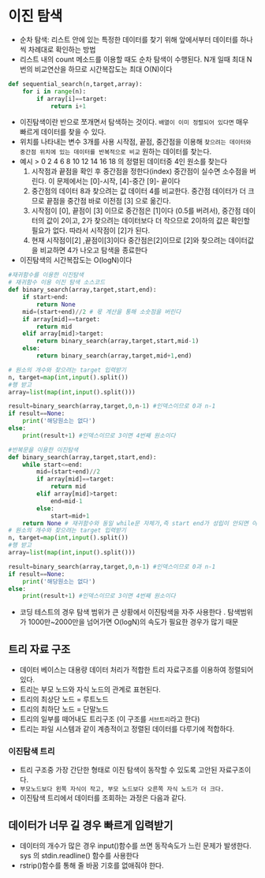 # 이진 탐색
- 순차 탐색: 리스트 안에 있는 특정한 데이터를 찾기 위해 앞에서부터 데이터를 하나씩 차례대로 확인하는 방법
- 리스트 내의 count 메소드를 이용할 때도 순차 탐색이 수행된다. N개 일때 최대 N번의 비교연산을 하므로 시간복잡도는 최대 O(N)이다
```python
def sequential_search(n,target,array):
    for i in range(n):
        if array[i]==target:
            return i+1
```

- 이진탐색이란 반으로 쪼개면서 탐색하는 것이다. `배열이 이미 정렬되어 있다면` 매우 빠르게 데이터를 찾을 수 있다.
- 위치를 나타내는 변수 3개를 사용 시작점, 끝점, 중간점을 이용해 `찾으려는 데이터와 중간점 위치에 있는 데이터를 반복적으로 비교` 원하는 데이터를 찾는다.
- 예시 > 0 2 4 6 8 10 12 14 16 18 의 정렬된 데이터중 4인 원소를 찾는다
    1. 시작점과 끝점을 확인 후 중간점을 정한다(index) 중간점이 실수면 소수점을 버린다. 이 문제에서는 [0]-시작, [4]-중간 [9]- 끝이다
    2. 중간점의 데이터 8과 찾으려는 값 데이터 4를 비교한다. 중간점 데이터가 더 크므로 끝점을 중간점 바로 이전점 [3] 으로 옮긴다.
    3. 시작점이 [0], 끝점이 [3] 이므로 중간점은 [1]이다 (0.5를 버려서), 중간점 데이터의 값이 2이고, 2가 찾으려는 데이터보다 더
       작으므로 2이하의 값은 확인할 필요가 없다. 따라서 시작점이 [2]가 된다. 
    4. 현재 시작점이[2] ,끝점이[3]이다 중간점은[2]이므로 [2]와 찾으려는 데이터값을 비교하면 4가 나오고 탐색을 종료한다 
- 이진탐색의 시간복잡도는 O(logN)이다
```python
#재귀함수를 이용한 이진탐색
# 재귀함수 이용 이진 탐색 소스코드
def binary_search(array,target,start,end):
    if start>end:
        return None
    mid=(start+end)//2 # 몫 계산을 통해 소숫점을 버린다
    if array[mid]==target:
        return mid
    elif array[mid]>target:
        return binary_search(array,target,start,mid-1)
    else:
        return binary_search(array,target,mid+1,end)

# 원소의 개수와 찾으려는 target 입력받기
n, target=map(int,input().split())
#행 받고 
array=list(map(int,input().split()))

result=binary_search(array,target,0,n-1) #인덱스이므로 0과 n-1
if result==None:
    print('해당원소는 없다')
else:
    print(result+1) #인덱스이므로 3이면 4번째 원소이다 
```

```python
#반복문을 이용한 이진탐색
def binary_search(array,target,start,end):
    while start<=end:
        mid=(start+end)//2
        if array[mid]==target:
            return mid
        elif array[mid]>target:
            end=mid-1
        else:
            start=mid+1
    return None # 재귀함수와 동일 while문 자체가,즉 start end가 성립이 안되면 아무것도 반환 x 
# 원소의 개수와 찾으려는 target 입력받기
n, target=map(int,input().split())
#행 받고 
array=list(map(int,input().split()))

result=binary_search(array,target,0,n-1) #인덱스이므로 0과 n-1
if result==None:
    print('해당원소는 없다')
else:
    print(result+1) #인덱스이므로 3이면 4번째 원소이다 
```
- 코딩 테스트의 경우 탐색 범위가 큰 상황에서 이진탐색을 자주 사용한다 . 탐색범위가 1000만~2000만을 넘어가면 O(logN)의 속도가 필요한 경우가 많기 때문 

## 트리 자료 구조
- 데이터 베이스는 대용량 데이터 처리가 적합한 트리 자료구조를 이용하여 정렬되어 있다. 
- 트리는 부모 노드와 자식 노드의 관계로 표현된다.
- 트리의 최상단 노드 = 루트노드
- 트리의 최하단 노드 = 단말노드
- 트리의 일부를 떼어내도 트리구조 (이 구조를 `서브트리`라고 한다)
- 트리는 파일 시스템과 같이 계층적이고 정렬된 데이터를 다루기에 적합하다. 
### 이진탐색 트리
- 트리 구조중 가장 간단한 형태로 이진 탐색이 동작할 수 있도록 고안된 자료구조이다.
- `부모노드보다 왼쪽 자식이 작고, 부모 노드보다 오른쪽 자식 노드가 더 크다.`
- 이진탐색 트리에서 데이터를 조회하는 과정은 다음과 같다. 

## 데이터가 너무 길 경우 빠르게 입력받기
- 데이터의 개수가 많은 경우 input()함수를 쓰면 동작속도가 느린 문제가 발생한다. sys 의 stdin.readline() 함수를 사용한다
- rstrip()함수를 통해 줄 바꿈 기호를 없애줘야 한다. 
